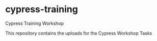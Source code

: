 # cypress-training
Cypress Training Workshop

This repository contains the uploads for the Cypress Workshop Tasks
